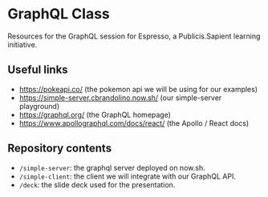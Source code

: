 # GraphQL Class

Resources for the GraphQL session for Espresso, a Publicis.Sapient learning initiative.

## Useful links

- https://pokeapi.co/ (the pokemon api we will be using for our examples)
- https://simple-server.cbrandolino.now.sh/ (our simple-server playground)
- https://graphql.org/ (the GraphQL homepage)
- https://www.apollographql.com/docs/react/ (the Apollo / React docs)

## Repository contents

- `/simple-server`: the graphql server deployed on now.sh.
- `/simple-client`: the client we will integrate with our GraphQL API.
- `/deck`: the slide deck used for the presentation.